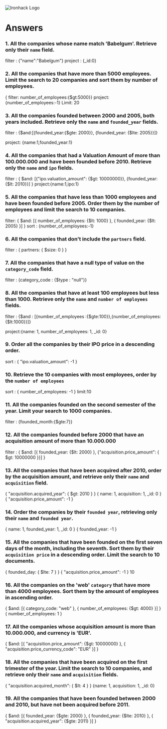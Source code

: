 ![Ironhack Logo](https://i.imgur.com/1QgrNNw.png)

# Answers

### 1. All the companies whose name match 'Babelgum'. Retrieve only their `name` field.

<!-- Your Code Goes Here -->

filter : {"name":"Babelgum"}
project : {_id:0}

### 2. All the companies that have more than 5000 employees. Limit the search to 20 companies and sort them by **number of employees**.

<!-- Your Code Goes Here -->
{
filter: number_of_employees:{$gt:5000}}
project: {number_of_employees:-1}
Limit: 20


### 3. All the companies founded between 2000 and 2005, both years included. Retrieve only the `name` and `founded_year` fields.

<!-- Your Code Goes Here -->
filter : {$and:[{founded_year:{$gte: 2000}}, {founded_year: {$lte: 2005}}]}

project: {name:1,founded_year:1}

### 4. All the companies that had a Valuation Amount of more than 100.000.000 and have been founded before 2010. Retrieve only the `name` and `ipo` fields.

<!-- Your Code Goes Here -->

filter : { $and: [{"ipo.valuation_amount": {$gt: 10000000}}, {founded_year:{$lt: 2010}}] }
project:{name:1,ipo:1}

### 5. All the companies that have less than 1000 employees and have been founded before 2005. Order them by the number of employees and limit the search to 10 companies.

<!-- Your Code Goes Here -->
filter:  { $and: [{ number_of_employees: {$lt: 1000} }, { founded_year: {$lt: 2005} }] }
sort : {number_of_employees:-1}

### 6. All the companies that don't include the `partners` field.

<!-- Your Code Goes Here -->
filter : { partners: { $size: 0 } }

### 7. All the companies that have a null type of value on the `category_code` field.

<!-- Your Code Goes Here -->

filter : {category_code : {$type : "null"}}

### 8. All the companies that have at least 100 employees but less than 1000. Retrieve only the `name` and `number of employees` fields.

<!-- Your Code Goes Here -->
filter : {$and : [{number_of_employees
:{$gte:100}},{number_of_employees:{$lt:1000}}]}

project:{name: 1, number_of_employees: 1, _id: 0}

### 9. Order all the companies by their IPO price in a descending order.

<!-- Your Code Goes Here -->
sort : { "ipo.valuation_amount": -1 }

### 10. Retrieve the 10 companies with most employees, order by the `number of employees`

<!-- Your Code Goes Here -->

sort : { number_of_employees: -1 }
limit:10

### 11. All the companies founded on the second semester of the year. Limit your search to 1000 companies.

<!-- Your Code Goes Here -->
filter :  {founded_month:{$gte:7}}

### 12. All the companies founded before 2000 that have an acquisition amount of more than 10.000.000

<!-- Your Code Goes Here -->
filter : { $and: [{ founded_year: {$lt: 2000} }, {"acquisition.price_amount": { $gt: 10000000 }}] }

### 13. All the companies that have been acquired after 2010, order by the acquisition amount, and retrieve only their `name` and `acquisition` field.

<!-- Your Code Goes Here -->
{ "acquisition.acquired_year": { $gt: 2010 } }
{ name: 1, acquisition: 1, _id: 0 }
{ "acquisition.price_amount": -1 }

### 14. Order the companies by their `founded year`, retrieving only their `name` and `founded year`.

<!-- Your Code Goes Here -->
{ name: 1, founded_year: 1, _id: 0 }
{ founded_year: -1 }
### 15. All the companies that have been founded on the first seven days of the month, including the seventh. Sort them by their `acquisition price` in a descending order. Limit the search to 10 documents.

<!-- Your Code Goes Here -->
 { founded_day: { $lte: 7 } }
 { "acquisition.price_amount": -1 }
 10

### 16. All the companies on the 'web' `category` that have more than 4000 employees. Sort them by the amount of employees in ascending order.

<!-- Your Code Goes Here -->
 { $and: [{ category_code: "web" }, { number_of_employees: {$gt: 4000} }] }
  { number_of_employees: 1 }

### 17. All the companies whose acquisition amount is more than 10.000.000, and currency is 'EUR'.

<!-- Your Code Goes Here -->
{ $and: [{ "acquisition.price_amount": {$gt: 10000000} }, { "acquisition.price_currency_code": "EUR" }] }

### 18. All the companies that have been acquired on the first trimester of the year. Limit the search to 10 companies, and retrieve only their `name` and `acquisition` fields.

<!-- Your Code Goes Here -->
{ "acquisition.acquired_month": { $lt: 4 } }
{name: 1, acquisition: 1, _id: 0}


### 19. All the companies that have been founded between 2000 and 2010, but have not been acquired before 2011.

<!-- Your Code Goes Here -->
{ $and: [{ founded_year: {$gte: 2000} }, { founded_year: {$lte: 2010} }, { "acquisition.acquired_year": {$gte: 2011} }] }
